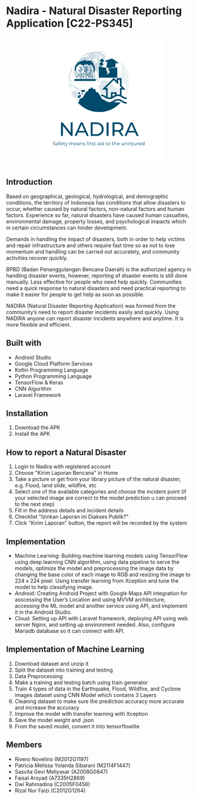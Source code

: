 # Nadira - Natural Disaster Reporting Application [C22-PS345]
<p align="center">
  <img src="Logo/nadira_logo.png" width="350" alt="nadira">
</p>

## Introduction

Based on geographical, geological, hydrological, and demographic conditions, the territory of Indonesia has conditions that allow disasters to occur, whether caused by natural factors, non-natural factors and human factors. Experience so far, natural disasters have caused human casualties, environmental damage, property losses, and psychological impacts which in certain circumstances can hinder development.

Demands in handling the impact of disasters, both in order to help victims and repair infrastructure and others require fast time so as not to lose momentum and handling can be carried out accurately, and community activities recover quickly.

BPBD (Badan Penanggulangan Bencana Daerah) is the authorized agency in handling disaster events, however, reporting of disaster events is still done manually. Less effective for people who need help quickly. Communities need a quick response to natural disasters and need practical reporting to make it easier for people to get help as soon as possible.

NADIRA (Natural Disaster Reporting Application) was formed from the community’s need to report disaster incidents easily and quickly. Using NADIRA anyone can report disaster incidents anywhere and anytime. It is more flexible and efficient.

## Built with

* Android Studio
* Google Cloud Platform Services
* Kotlin Programming Language
* Python Programming Language
* TensorFlow & Keras
* CNN Algorithm
* Laravel Framework

## Installation

1. Download the APK
2. Install the APK

## How to report a Natural Disaster

1. Login to Nadira with registered account
2. Choose "Kirim Laporan Bencana" in Home
3. Take a picture or get from your library picture of the natural disaster, e.g. Flood, land slide, wildfire, etc
4. Select one of the available categories and choose the incident point (if your selected image are correct to the model prediction u can proceed to the next step)
5. Fill in the address details and incident details
6. Checklist "Izinkan Laporan ini Diakses Publik?"
7. Click "Kirim Laporan" button, the report will be recorded by the system

## Implementation

* Machine Learning: Building machine learning models using TensorFlow using deep learning CNN algorithm, using data pipeline to serve the models, optimize the model and preprocessing the image data by changing the base color of each image to RGB and resizing the image to 224 x 224 pixel. Using transfer learning from Xception and tune the model to help classifying image.
* Android: Creating Android Project with Google Maps API integration for asscessing the User’s Location and using MVVM architecture, accessing the ML model and another service using API, and implement it in the Android Studio.
* Cloud: Setting up API with Laravel framework, deploying API using web server Nginx, and setting up environment needed. Also, configure Mariadb database so it can connect with API.

## Implementation of Machine Learning

1. Download dataset and unzip it
2. Split the dataset into training and testing
3. Data Preprocessing
4. Make a training and testing batch using train generator
5. Train 4 types of data in the Earthquake, Flood, Wildfire, and Cyclone images dataset using CNN Model which contains 3 Layers
6. Cleaning dataset to make sure the prediction accuracy more accurate and increase the accuracy
7. Improve the model with transfer learning with Xception 
8. Save the model weight and .json
9. From the saved model, convert it into tensorflowlite

## Members

* Rivero Novelino (M2012G1197)
* Patricia Melissa Yolanda Sibarani (M2114F1447)
* Sasvita Gevi Meliyasar (A2008G0847)
* Faisal Arsyad (A7335H2869)
* Dwi Rahmadina (C2005F0456)
* Rizal Nur Faizi (C2012G1264)
